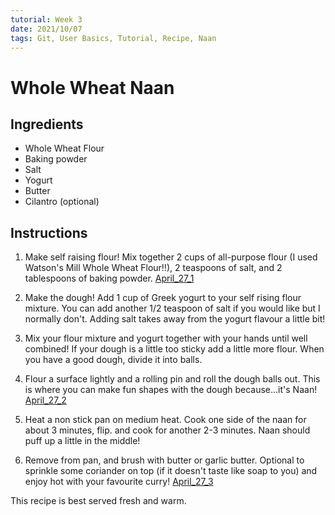```yaml
---
tutorial: Week 3
date: 2021/10/07
tags: Git, User Basics, Tutorial, Recipe, Naan
---
```


# Whole Wheat Naan
## Ingredients
* Whole Wheat Flour
* Baking powder
* Salt
* Yogurt
* Butter
* Cilantro (optional)

## Instructions 
1.  Make self raising flour! Mix together 2 cups of all-purpose flour (I used Watson's Mill Whole Wheat Flour!!), 2 teaspoons of salt, and 2 tablespoons of baking powder. [April_27_1](April_27_1.jpg)

2. Make the dough! Add 1 cup of Greek yogurt to your self rising flour mixture. You can add another 1/2 teaspoon of salt if you would like but I normally don't. Adding salt takes away from the yogurt flavour a little bit!

3.   Mix your flour mixture and yogurt together with your hands until well combined! If your dough is a little too sticky add a little more flour. When you have a good dough, divide it into balls.

4.  Flour a surface lightly and a rolling pin and roll the dough balls out. This is where you can make fun shapes with the dough because...it's Naan! [April_27_2](April_27_2.jpg)

5.  Heat a non stick pan on medium heat. Cook one side of the naan for about 3 minutes, flip. and cook for another 2-3 minutes. Naan should puff up a little in the middle!

6.  Remove from pan, and brush with butter or garlic butter. Optional to sprinkle some coriander on top (if it doesn't taste like soap to you) and enjoy hot with your favourite curry! [April_27_3](April_27_3.jpg)

This recipe is best served fresh and warm.
